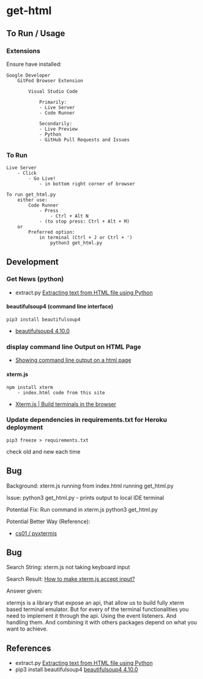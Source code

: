 # get-html

## To Run / Usage
### Extensions
Ensure have installed:

    Google Developer
        GitPod Browser Extension 

            Visual Studio Code

                Primarily:
                - Live Server
                - Code Runner

                Secondarily:
                - Live Preview
                - Python
                - GitHub Pull Requests and Issues

### To Run
    Live Server
        - Click 
            - Go Live!
                - in bottom right corner of browser

    To run get_html.py
        either use:
            Code Runner
                - Press
                    - Ctrl + Alt N
                - (to stop press: Ctrl + Alt + M)
        or
            Preferred option:
                in terminal (Ctrl + J or Ctrl + ')
                    python3 get_html.py

    
## Development
### Get News (python)
- extract.py [Extracting text from HTML file using Python](https://stackoverflow.com/questions/328356/extracting-text-from-html-file-using-python)
#### beautifulsoup4 (command line interface)
    pip3 install beautifulsoup4 
- [beautifulsoup4 4.10.0](https://pypi.org/project/beautifulsoup4/)
### display command line Output on HTML Page
- [Showing command line output on a html page](https://stackoverflow.com/questions/53860093/showing-command-line-output-on-a-html-page)

#### xterm.js
    npm install xterm
        - index.html code from this site
- [Xterm.js | Build terminals in the browser](https://xtermjs.org/)


### Update dependencies in requirements.txt for Heroku deployment
    pip3 freeze > requirements.txt
check old and new each time

## Bug

Background:
xterm.js running from index.html
running get_html.py

Issue:
    python3 get_html.py
    - prints output to local IDE terminal

Potential Fix:
Run command in xterm.js
    python3 get_html.py

Potential Better Way (Reference): 
- [cs01 / pyxtermjs](https://github.com/cs01/pyxtermjs)

## Bug

Search String:
xterm.js not taking keyboard input

Search Result:
[How to make xterm.js accept input?](https://stackoverflow.com/questions/44447473/how-to-make-xterm-js-accept-input)

Answer given:

xtermjs is a library that expose an api, that allow us to build fully xterm based terminal emulator. 
But for every of the terminal functionalities you need to implement it through the api. Using the event listeners. 
And handling them. 
And combining it with others packages depend on what you want to achieve.

## References
- extract.py [Extracting text from HTML file using Python](https://stackoverflow.com/questions/328356/extracting-text-from-html-file-using-python)
- pip3 install beautifulsoup4 [beautifulsoup4 4.10.0](https://pypi.org/project/beautifulsoup4/)
